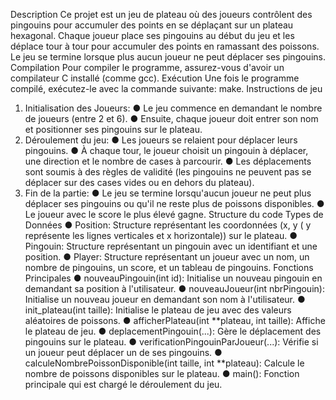 Description
Ce projet est un jeu de plateau où des joueurs contrôlent des pingouins pour
accumuler des points en se déplaçant sur un plateau hexagonal. Chaque joueur
place ses pingouins au début du jeu et les déplace tour à tour pour accumuler des
points en ramassant des poissons. Le jeu se termine lorsque plus aucun joueur ne
peut déplacer ses pingouins.
Compilation
Pour compiler le programme, assurez-vous d'avoir un compilateur C installé (comme
gcc).
Exécution
Une fois le programme compilé, exécutez-le avec la commande suivante: make.
Instructions de jeu
1. Initialisation des Joueurs:
	● Le jeu commence en demandant le nombre de joueurs (entre 2 et 6).
	● Ensuite, chaque joueur doit entrer son nom et positionner ses
pingouins sur le plateau.
2. Déroulement du jeu:
● Les joueurs se relaient pour déplacer leurs pingouins.
● À chaque tour, le joueur choisit un pingouin à déplacer, une direction et
le nombre de cases à parcourir.
● Les déplacements sont soumis à des règles de validité (les pingouins
ne peuvent pas se déplacer sur des cases vides ou en dehors du
plateau).
3. Fin de la partie:
● Le jeu se termine lorsqu'aucun joueur ne peut plus déplacer ses
pingouins ou qu'il ne reste plus de poissons disponibles.
● Le joueur avec le score le plus élevé gagne.
Structure du code
Types de Données
● Position: Structure représentant les coordonnées (x, y ( y représente les
lignes verticales et x horizontale)) sur le plateau.
● Pingouin: Structure représentant un pingouin avec un identifiant et une
position.
● Player: Structure représentant un joueur avec un nom, un nombre de
pingouins, un score, et un tableau de pingouins.
Fonctions Principales
● nouveauPingouin(int id): Initialise un nouveau pingouin en demandant sa
position à l'utilisateur.
● nouveauJoueur(int nbrPingouin): Initialise un nouveau joueur en
demandant son nom à l'utilisateur.
● init_plateau(int taille): Initialise le plateau de jeu avec des valeurs
aléatoires de poissons.
● afficherPlateau(int **plateau, int taille): Affiche le plateau de jeu.
● deplacementPingouin(...): Gère le déplacement des pingouins sur le
plateau.
● verificationPingouinParJoueur(...): Vérifie si un joueur peut déplacer un
de ses pingouins.
● calculeNombrePoissonDisponible(int taille, int **plateau): Calcule
le nombre de poissons disponibles sur le plateau.
● main(): Fonction principale qui est chargé le déroulement du jeu.
